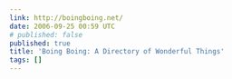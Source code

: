 ```yaml
---
link: http://boingboing.net/
date: 2006-09-25 00:59 UTC
# published: false
published: true
title: 'Boing Boing: A Directory of Wonderful Things'
tags: []
---
```



